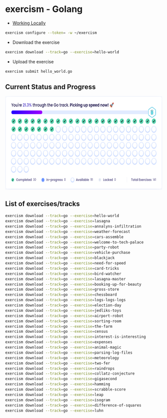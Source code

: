 # exercism - Golang

- [Working Locally](https://exercism.org/docs/using/solving-exercises/working-locally)

```bash
exercism configure --token= -w ~/exercism
```

- Download the exercise

```bash
exercism download --track=go --exercise=hello-world
```

- Upload the exercise

```bash
exercism submit hello_world.go
```


## Current Status and Progress

<a href="pic/progress.png"><img src="pic/progress.png?" height="300" alt="Current progress after 10 exercises"></a>


## List of exercises/tracks

```sh
exercism download --track=go --exercise=hello-world
exercism download --track=go --exercise=lasagna
exercism download --track=go --exercise=annalyns-infiltration
exercism download --track=go --exercise=weather-forecast
exercism download --track=go --exercise=cars-assemble
exercism download --track=go --exercise=welcome-to-tech-palace
exercism download --track=go --exercise=party-robot
exercism download --track=go --exercise=vehicle-purchase
exercism download --track=go --exercise=blackjack
exercism download --track=go --exercise=need-for-speed
exercism download --track=go --exercise=card-tricks
exercism download --track=go --exercise=bird-watcher
exercism download --track=go --exercise=lasagna-master
exercism download --track=go --exercise=booking-up-for-beauty
exercism download --track=go --exercise=gross-store
exercism download --track=go --exercise=chessboard
exercism download --track=go --exercise=logs-logs-logs
exercism download --track=go --exercise=election-day
exercism download --track=go --exercise=jedliks-toys
exercism download --track=go --exercise=airport-robot
exercism download --track=go --exercise=sorting-room
exercism download --track=go --exercise=the-farm
exercism download --track=go --exercise=census
exercism download --track=go --exercise=interest-is-interesting
exercism download --track=go --exercise=expenses
exercism download --track=go --exercise=animal-magic
exercism download --track=go --exercise=parsing-log-files
exercism download --track=go --exercise=meteorology
exercism download --track=go --exercise=two-fer
exercism download --track=go --exercise=raindrops
exercism download --track=go --exercise=collatz-conjecture
exercism download --track=go --exercise=gigasecond
exercism download --track=go --exercise=hamming
exercism download --track=go --exercise=scrabble-score
exercism download --track=go --exercise=leap
exercism download --track=go --exercise=isogram
exercism download --track=go --exercise=difference-of-squares
exercism download --track=go --exercise=luhn
```